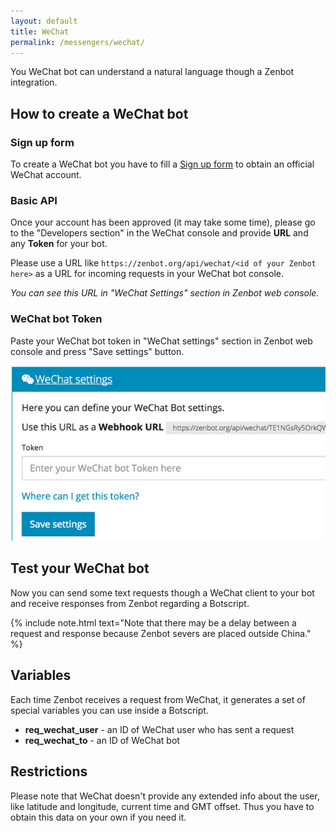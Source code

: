 ```yaml
---
layout: default
title: WeChat
permalink: /messengers/wechat/
---
```


You WeChat bot can understand a natural language though a Zenbot integration.

## How to create a WeChat bot

### Sign up form
To create a WeChat bot you have to fill a [Sign up form](https://mp.weixin.qq.com/cgi-bin/readtemplate?t=register/step1_tmpl) to obtain an official WeChat account.

### Basic API
Once your account has been approved (it may take some time), please go to the "Developers section" in the WeChat console and provide **URL** and any **Token** for your bot.

Please use a URL like `https://zenbot.org/api/wechat/<id of your Zenbot here>` as a URL for incoming requests in your WeChat bot console.

_You can see this URL in "WeChat Settings" section in Zenbot web console._

### WeChat bot Token
Paste your WeChat bot token in "WeChat settings" section in Zenbot web console and press "Save settings" button.

![WeChat settings](/img/wechat.png)

## Test your WeChat bot
Now you can send some text requests though a WeChat client to your bot and receive responses from Zenbot regarding a Botscript.

{% include note.html text="Note that there may be a delay between a request and response because Zenbot severs are placed outside China." %}

## Variables
Each time Zenbot receives a request from WeChat, it generates a set of special variables you can use inside a Botscript.

- **req_wechat_user** - an ID of WeChat user who has sent a request
- **req_wechat_to** - an ID of WeChat bot

## Restrictions
Please note that WeChat doesn\'t provide any extended info about the user, like latitude and longitude, current time and GMT offset.
Thus you have to obtain this data on your own if you need it.
